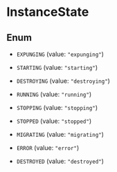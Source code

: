 

# InstanceState

## Enum


* `EXPUNGING` (value: `"expunging"`)

* `STARTING` (value: `"starting"`)

* `DESTROYING` (value: `"destroying"`)

* `RUNNING` (value: `"running"`)

* `STOPPING` (value: `"stopping"`)

* `STOPPED` (value: `"stopped"`)

* `MIGRATING` (value: `"migrating"`)

* `ERROR` (value: `"error"`)

* `DESTROYED` (value: `"destroyed"`)



